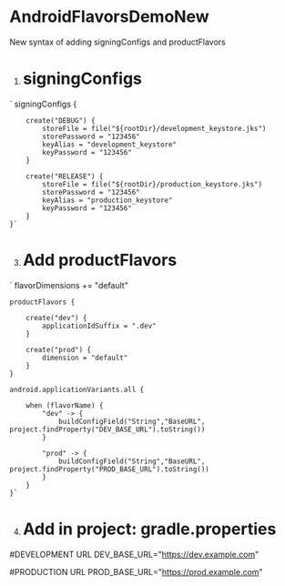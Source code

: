 # AndroidFlavorsDemoNew

New syntax of adding signingConfigs and productFlavors

1. # signingConfigs
   
`  signingConfigs {

        create("DEBUG") {
            storeFile = file("${rootDir}/development_keystore.jks")
            storePassword = "123456"
            keyAlias = "development_keystore"
            keyPassword = "123456"
        }

        create("RELEASE") {
            storeFile = file("${rootDir}/production_keystore.jks")
            storePassword = "123456"
            keyAlias = "production_keystore"
            keyPassword = "123456"
        }
    }`

3. # Add productFlavors
   
  `  flavorDimensions += "default"

    productFlavors {

        create("dev") {
            applicationIdSuffix = ".dev"
        }

        create("prod") {
            dimension = "default"
        }
    }

    android.applicationVariants.all {

        when (flavorName) {
            "dev" -> {
                buildConfigField("String","BaseURL", project.findProperty("DEV_BASE_URL").toString())
            }

            "prod" -> {
                buildConfigField("String","BaseURL", project.findProperty("PROD_BASE_URL").toString())
            }
        }
    }`


4. # Add in project: gradle.properties
   
#DEVELOPMENT URL
DEV_BASE_URL="https://dev.example.com"

#PRODUCTION URL
PROD_BASE_URL="https://prod.example.com"
